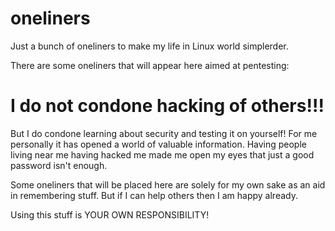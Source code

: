 # oneliners
Just a bunch of oneliners to make my life in Linux world simplerder.

There are some oneliners that will appear here aimed at pentesting:

# I do not condone hacking of others!!!

But I do condone learning about security and testing it on yourself!
For me personally it has opened a world of valuable information.
Having people living near me having hacked me made me open my eyes that just a good password isn't enough.

Some oneliners that will be placed here are solely for my own sake as an aid in remembering stuff.
But if I can help others then I am happy already.

Using this stuff is YOUR OWN RESPONSIBILITY!
